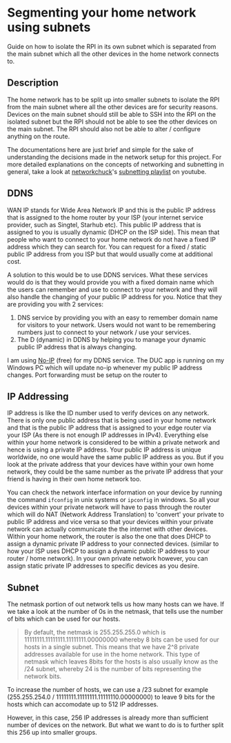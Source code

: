 # Segmenting your home network using subnets

Guide on how to isolate the RPI in its own subnet which is separated from the main subnet which all the other devices in the home network connects to.

## Description

The home network has to be split up into smaller subnets to isolate the RPI from the main subnet where all the other devices are for security reasons. Devices on the main subnet should still be able to SSH into the RPI on the isolated subnet but the RPI should not be able to see the other devices on the main subnet. The RPI should also not be able to alter / configure anything on the route. 

The documentations here are just brief and simple for the sake of understanding the decisions made in the network setup for this project. For more detailed explanations on the concepts of networking and subnetting in general, take a look at [networkchuck](https://www.youtube.com/@NetworkChuck "networkchuck youtube profile")'s [subnetting playlist](https://www.youtube.com/playlist?list=PLIhvC56v63IKrRHh3gvZZBAGvsvOhwrRF "networkchuck subnetting playlist") on youtube.

## DDNS
WAN IP stands for Wide Area Network IP and this is the public IP address that is assigned to the home router by your ISP (your internet service provider, such as Singtel, Starhub etc). This public IP address that is assigned to you is usually dynamic (DHCP on the ISP side). This mean that people who want to connect to your home network do not have a fixed IP address which they can search for. You can request for a fixed / static public IP address from you ISP but that would usually come at additional cost.  

A solution to this would be to use DDNS services. What these services would do is that they would provide you with a fixed domain name which the users can remember and use to connect to your network and they will also handle the changing of your public IP address for you. Notice that they are providing you with 2 services:  
1. DNS service by providing you with an easy to remember domain name for visitors to your network. Users would not want to be remembering numbers just to connect to your network / use your services.
2. The D (dynamic) in DDNS by helping you to manage your dynamic public IP address that is always changing.

I am using [No-IP](https://www.noip.com/ "No-IP homepage") (free) for my DDNS service. The DUC app is running on my Windows PC which will update no-ip whenever my public IP address changes. Port forwarding must be setup on the router to 

## IP Addressing
IP address is like the ID number used to verify devices on any network. There is only one public address that is being used in your home network and that is the public IP address that is assigned to your edge router via your ISP (As there is not enough IP addresses in IPv4). Everything else within your home network is considered to be within a private network and hence is using a private IP address. Your public IP address is unique worldwide, no one would have the same public IP address as you. But if you look at the private address that your devices have within your own home network, they could be the same number as the private IP address that your friend is having in their own home network too.   

You can check the network interface information on your device by running the command `ifconfig` in unix systems or `ipconfig` in windows. So all your devices within your private network will have to pass through the router which will do NAT (Network Address Translation) to 'convert' your private to public IP address and vice versa so that your devices within your private network can actually communicate the the internet with other devices. Within your home network, the router is also the one that does DHCP to assign a dynamic private IP address to your connected devices. (similar to how your ISP uses DHCP to assign a dynamic public IP address to your router / home network). In your own private network however, you can assign static private IP addresses to specific devices as you desire.

## Subnet
The netmask portion of out network tells us how many hosts can we have. If we take a look at the number of 0s in the netmask, that tells use the number of bits which can be used for our hosts.
> By default, the netmask is 255.255.255.0 which is 11111111.11111111.11111111.00000000 whereby 8 bits can be used for our hosts in a single subnet. This means that we have 2^8 private addresses available for use in the home network. This type of netmask which leaves 8bits for the hosts is also usually know as the /24 subnet, whereby 24 is the number of bits representing the network bits.

To increase the number of hosts, we can use a /23 subnet for example (255.255.254.0 / 11111111.11111111.11111110.00000000) to leave 9 bits for the hosts which can accomodate up to 512 IP addresses.

However, in this case, 256 IP addresses is already more than sufficient number of devices on the network. But what we want to do is to further split this 256 up into smaller groups.